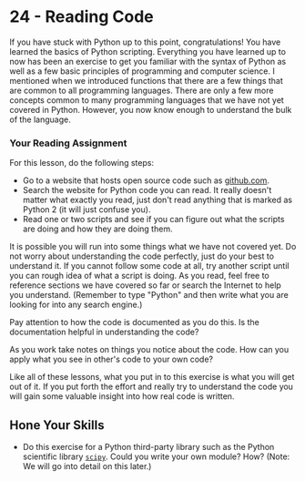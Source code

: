 # 24 - Reading Code

If you have stuck with Python up to this point, congratulations! You have learned the basics of Python scripting. Everything you have learned up to now has been an exercise to get you familiar with the syntax of Python as well as a few basic principles of programming and computer science. I mentioned when we introduced functions that there are a few things that are common to all programming languages. There are only a few more concepts common to many programming languages that we have not yet covered in Python. However, you now know enough to understand the bulk of the language.

### Your Reading Assignment

For this lesson, do the following steps:

-  Go to a website that hosts open source code such as [github.com](https://github.com). 
- Search the website for Python code you can read. It really doesn't matter what exactly you read, just don't read anything that is marked as Python 2 (it will just confuse you).
- Read one or two scripts and see if you can figure out what the scripts are doing and how they are doing them.

It is possible you will run into some things what we have not covered yet. Do not worry about understanding the code perfectly, just do your best to understand it. If you cannot follow some code at all, try another script until you can rough idea of what a script is doing. As you read, feel free to reference sections we have covered so far or search the Internet to help you understand. (Remember to type "Python" and then write what you are looking for into any search engine.)

Pay attention to how the code is documented as you do this. Is the documentation helpful in understanding the code?

As you work take notes on things you notice about the code. How can you apply what you see in other's code to your own code?

Like all of these lessons, what you put in to this exercise is what you will get out of it. If you put forth the effort and really try to understand the code you will gain some valuable insight into how real code is written.

## Hone Your Skills

- Do this exercise for a Python third-party library such as the Python scientific library [`scipy`](https://github.com/scipy/scipy/tree/v1.2.0/scipy). Could you write your own module? How? (Note: We will go into detail on this later.)

